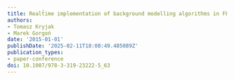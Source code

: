 ```yaml
---
title: Realt̄ime implementation of background modelling algorithms in FPGA devices
authors:
- Tomasz Kryjak
- Marek Gorgoń
date: '2015-01-01'
publishDate: '2025-02-11T18:08:49.485089Z'
publication_types:
- paper-conference
doi: 10.1007/978-3-319-23222-5_63
---
```

